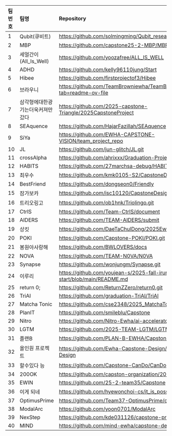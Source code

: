 |팀번호|팀명|Repository|
|:---|:---|:---|
| 1 | Qubit(큐비트) | https://github.com/solmingming/Qubit_research.git  |
| 2 | MBP | https://github.com/capstone25-2-MBP/MBP |
| 3 | 세얼간이(All_Is_Well) | https://github.com/yoozafree/ALL_IS_WELL  |
| 4 | ADHD | https://github.com/kelly96110jung/Start |
| 5 | Hibee | https://github.com/firstprojectof3/Hibee  |
| 6 | 브라우니 | https://github.com/TeamBrowniewha/TeamBrownie?tab=readme-ov-file  |
| 7 | 삼각형에대한광기는더욱커져만갔다 | https://github.com/2025-capstone-Triangle/2025CapstoneProject  |
| 8 | SEAquence | https://github.com/HajarFazillah/SEAquence  |
| 9 | SiYa | https://github.com/EWHA-CAPSTONE-VISION/team_project_repo  |
| 10 | JL | https://github.com/jun-glitch/JL.git  |
| 11 | crossAlpha | https://github.com/ahrixxx/Graduation-Project  |
| 12 | HABITS | https://github.com/27marchsa-debug/HABITS_gdProject  |
| 13 | 최우수 | https://github.com/kmk0105-S2/CapstoneDesign-25  |
| 14 | BestFriend | https://github.com/dongseon0/Friendly  |
| 15 | 잠가보카 | https://github.com/isc10120/CapstoneDesign2025/tree/main  |
| 16 | 트리오링고 | https://github.com/ob1hnk/Triolingo.git  |
| 17 | CtrlS | https://github.com/Team-CtrlS/document  |
| 18 | AIDERS | https://github.com/TEAM-AIDERS/submit  |
| 19 | 상킷 | https://github.com/DaeTaChulDong/2025EwhaCapstoneProject  |
| 20 | POKI | https://github.com/Capstone-POKI/POKI.git  |
| 21 | 봉원아사랑해 | https://github.com/BWLOVERS/docs  |
| 22 | NOVA | https://github.com/TEAM-N0VA/N0VA  |
| 23 | Synapse | https://github.com/wonjungm/Synapse.git  |
| 24 | 이루리 | https://github.com/youjean-s/2025-fall-iruri-start/blob/main/README.md  |
| 25 | return 0; | https://github.com/ReturnZZero/return0.git |
| 26 | TriAI | https://github.com/graduation-TriAI/TriAI  |
| 27 | Matcha Tonic | https://github.com/cse2348/2025_MatchaTonic  |
| 28 | PlanIT | https://github.com/smileblu/Capstone  |
| 29 | Nitro | https://github.com/Nitro-Ewha/ai-accelerator.git  |
| 30 | LGTM | https://github.com/2025-TEAM-LGTM/LGTM-docs |
| 31 | 플랜B | https://github.com/PLAN-B-EWHA/Capstone-31  |
| 32 | 올인원 프로젝트 | https://github.com/Ewha-Capstone-Design/25-2-Capstone-Design  |
| 33 | 할수있다 능 | https://github.com/Capstone-CanDo/CanDo  |
| 34 | 200OK | https://github.com/capston-organization/2025-start-200OK  |
| 35 | EWIN | https://github.com/25-2-team35/Capstone  |
| 36 | 이게 되네 | https://github.com/hyewonchoi-cs/it_is_possible.git  |
| 37 | OptimusPrime | https://github.com/Team37-OptimusPrime/optimusprime  |
| 38 | ModalArc | https://github.com/yoon0701/ModalArc  |
| 39 | NexStep | https://github.com/kde031126/capstone-project  |
| 40 | MIND | https://github.com/mind-ewha/capstone-design  |
